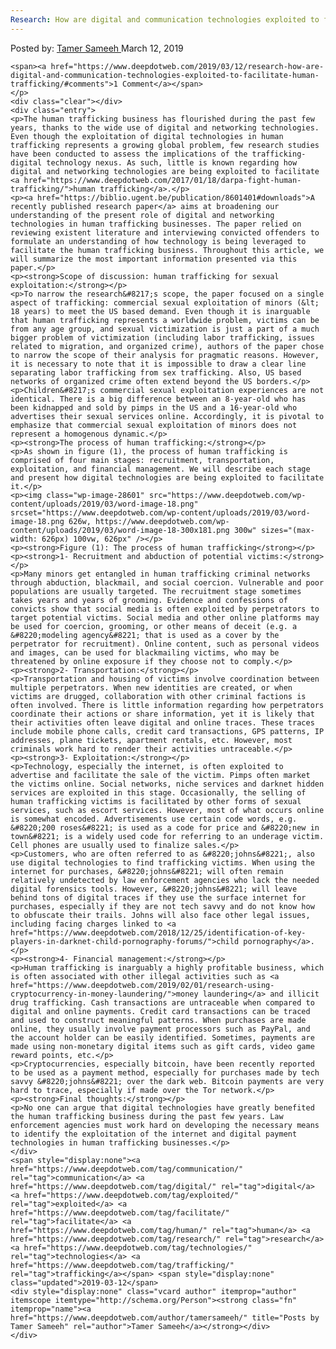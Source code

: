 ```yaml
---
Research: How are digital and communication technologies exploited to facilitate human trafficking?
---
```

<article class="post-listing post-28598 post type-post status-publish format-standard has-post-thumbnail hentry category-deepdot-news tag-communication tag-digital tag-exploited tag-facilitate tag-human tag-research tag-technologies tag-trafficking">
    <div class="post-inner">
        <span>Posted by: <a href="https://www.deepdotweb.com/author/tamersameeh/" title="">Tamer Sameeh </a></span>
    <span>March 12, 2019</span>
    
    <span><a href="https://www.deepdotweb.com/2019/03/12/research-how-are-digital-and-communication-technologies-exploited-to-facilitate-human-trafficking/#comments">1 Comment</a></span>
    </p>
    <div class="clear"></div>
    <div class="entry">
    <p>The human trafficking business has flourished during the past few years, thanks to the wide use of digital and networking technologies. Even though the exploitation of digital technologies in human trafficking represents a growing global problem, few research studies have been conducted to assess the implications of the trafficking-digital technology nexus. As such, little is known regarding how digital and networking technologies are being exploited to facilitate <a href="https://www.deepdotweb.com/2017/01/18/darpa-fight-human-trafficking/">human trafficking</a>.</p>
    <p><a href="https://biblio.ugent.be/publication/8601401#downloads">A recently published research paper</a> aims at broadening our understanding of the present role of digital and networking technologies in human trafficking businesses. The paper relied on reviewing existent literature and interviewing convicted offenders to formulate an understanding of how technology is being leveraged to facilitate the human trafficking business. Throughout this article, we will summarize the most important information presented via this paper.</p>
    <p><strong>Scope of discussion: human trafficking for sexual exploitation:</strong></p>
    <p>To narrow the research&#8217;s scope, the paper focused on a single aspect of trafficking: commercial sexual exploitation of minors (&lt; 18 years) to meet the US based demand. Even though it is inarguable that human trafficking represents a worldwide problem, victims can be from any age group, and sexual victimization is just a part of a much bigger problem of victimization (including labor trafficking, issues related to migration, and organized crime), authors of the paper chose to narrow the scope of their analysis for pragmatic reasons. However, it is necessary to note that it is impossible to draw a clear line separating labor trafficking from sex trafficking. Also, US based networks of organized crime often extend beyond the US borders.</p>
    <p>Children&#8217;s commercial sexual exploitation experiences are not identical. There is a big difference between an 8-year-old who has been kidnapped and sold by pimps in the US and a 16-year-old who advertises their sexual services online. Accordingly, it is pivotal to emphasize that commercial sexual exploitation of minors does not represent a homogenous dynamic.</p>
    <p><strong>The process of human trafficking:</strong></p>
    <p>As shown in figure (1), the process of human trafficking is comprised of four main stages: recruitment, transportation, exploitation, and financial management. We will describe each stage and present how digital technologies are being exploited to facilitate it.</p>
    <p><img class="wp-image-28601" src="https://www.deepdotweb.com/wp-content/uploads/2019/03/word-image-18.png" srcset="https://www.deepdotweb.com/wp-content/uploads/2019/03/word-image-18.png 626w, https://www.deepdotweb.com/wp-content/uploads/2019/03/word-image-18-300x181.png 300w" sizes="(max-width: 626px) 100vw, 626px" /></p>
    <p><strong>Figure (1): The process of human trafficking</strong></p>
    <p><strong>1- Recruitment and abduction of potential victims:</strong></p>
    <p>Many minors get entangled in human trafficking criminal networks through abduction, blackmail, and social coercion. Vulnerable and poor populations are usually targeted. The recruitment stage sometimes takes years and years of grooming. Evidence and confessions of convicts show that social media is often exploited by perpetrators to target potential victims. Social media and other online platforms may be used for coercion, grooming, or other means of deceit (e.g. a &#8220;modeling agency&#8221; that is used as a cover by the perpetrator for recruitment). Online content, such as personal videos and images, can be used for blackmailing victims, who may be threatened by online exposure if they choose not to comply.</p>
    <p><strong>2- Transportation:</strong></p>
    <p>Transportation and housing of victims involve coordination between multiple perpetrators. When new identities are created, or when victims are drugged, collaboration with other criminal factions is often involved. There is little information regarding how perpetrators coordinate their actions or share information, yet it is likely that their activities often leave digital and online traces. These traces include mobile phone calls, credit card transactions, GPS patterns, IP addresses, plane tickets, apartment rentals, etc. However, most criminals work hard to render their activities untraceable.</p>
    <p><strong>3- Exploitation:</strong></p>
    <p>Technology, especially the internet, is often exploited to advertise and facilitate the sale of the victim. Pimps often market the victims online. Social networks, niche services and darknet hidden services are exploited in this stage. Occasionally, the selling of human trafficking victims is facilitated by other forms of sexual services, such as escort services. However, most of what occurs online is somewhat encoded. Advertisements use certain code words, e.g. &#8220;200 roses&#8221; is used as a code for price and &#8220;new in town&#8221; is a widely used code for referring to an underage victim. Cell phones are usually used to finalize sales.</p>
    <p>Customers, who are often referred to as &#8220;johns&#8221;, also use digital technologies to find trafficking victims. When using the internet for purchases, &#8220;johns&#8221; will often remain relatively undetected by law enforcement agencies who lack the needed digital forensics tools. However, &#8220;johns&#8221; will leave behind tons of digital traces if they use the surface internet for purchases, especially if they are not tech savvy and do not know how to obfuscate their trails. Johns will also face other legal issues, including facing charges linked to <a href="https://www.deepdotweb.com/2018/12/25/identification-of-key-players-in-darknet-child-pornography-forums/">child pornography</a>.</p>
    <p><strong>4- Financial management:</strong></p>
    <p>Human trafficking is inarguably a highly profitable business, which is often associated with other illegal activities such as <a href="https://www.deepdotweb.com/2019/02/01/research-using-cryptocurrency-in-money-laundering/">money laundering</a> and illicit drug trafficking. Cash transactions are untraceable when compared to digital and online payments. Credit card transactions can be traced and used to construct meaningful patterns. When purchases are made online, they usually involve payment processors such as PayPal, and the account holder can be easily identified. Sometimes, payments are made using non-monetary digital items such as gift cards, video game reward points, etc.</p>
    <p>Cryptocurrencies, especially bitcoin, have been recently reported to be used as a payment method, especially for purchases made by tech savvy &#8220;johns&#8221; over the dark web. Bitcoin payments are very hard to trace, especially if made over the Tor network.</p>
    <p><strong>Final thoughts:</strong></p>
    <p>No one can argue that digital technologies have greatly benefited the human trafficking business during the past few years. Law enforcement agencies must work hard on developing the necessary means to identify the exploitation of the internet and digital payment technologies in human trafficking businesses.</p>
    </div>
    <span style="display:none"><a href="https://www.deepdotweb.com/tag/communication/" rel="tag">communication</a> <a href="https://www.deepdotweb.com/tag/digital/" rel="tag">digital</a> <a href="https://www.deepdotweb.com/tag/exploited/" rel="tag">exploited</a> <a href="https://www.deepdotweb.com/tag/facilitate/" rel="tag">facilitate</a> <a href="https://www.deepdotweb.com/tag/human/" rel="tag">human</a> <a href="https://www.deepdotweb.com/tag/research/" rel="tag">research</a> <a href="https://www.deepdotweb.com/tag/technologies/" rel="tag">technologies</a> <a href="https://www.deepdotweb.com/tag/trafficking/" rel="tag">trafficking</a></span> <span style="display:none" class="updated">2019-03-12</span>
    <div style="display:none" class="vcard author" itemprop="author" itemscope itemtype="http://schema.org/Person"><strong class="fn" itemprop="name"><a href="https://www.deepdotweb.com/author/tamersameeh/" title="Posts by Tamer Sameeh" rel="author">Tamer Sameeh</a></strong></div>
    </div>
</article>

